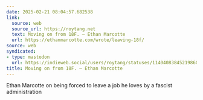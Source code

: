 ```yaml
---
date: 2025-02-21 08:04:57.682538
link:
  source: web
  source_url: https://roytang.net
  text: Moving on from 18F. — Ethan Marcotte
  url: https://ethanmarcotte.com/wrote/leaving-18f/
source: web
syndicated:
- type: mastodon
  url: https://indieweb.social/users/roytang/statuses/114040838452198602
title: Moving on from 18F. — Ethan Marcotte
---
```


Ethan Marcotte on being forced to leave a job he loves by a fascist administration